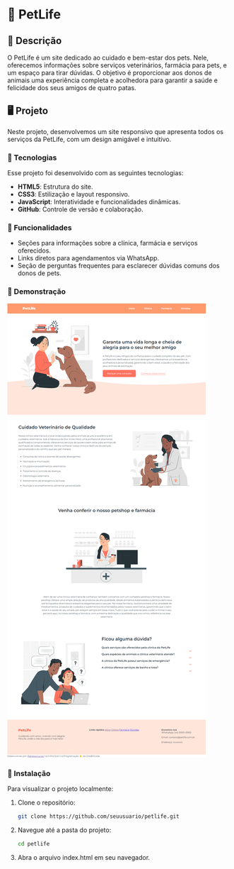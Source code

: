 # 🐾 PetLife

## 📜 Descrição

O PetLife é um site dedicado ao cuidado e bem-estar dos pets. Nele, oferecemos informações sobre serviços veterinários, farmácia para pets, e um espaço para tirar dúvidas. O objetivo é proporcionar aos donos de animais uma experiência completa e acolhedora para garantir a saúde e felicidade dos seus amigos de quatro patas.

## 🖥️ Projeto

Neste projeto, desenvolvemos um site responsivo que apresenta todos os serviços da PetLife, com um design amigável e intuitivo.

### 🔎 Tecnologias

Esse projeto foi desenvolvido com as seguintes tecnologias:

- **HTML5**: Estrutura do site.
- **CSS3**: Estilização e layout responsivo.
- **JavaScript**: Interatividade e funcionalidades dinâmicas.
- **GitHub**: Controle de versão e colaboração.

### 🚀 Funcionalidades

- Seções para informações sobre a clínica, farmácia e serviços oferecidos.
- Links diretos para agendamentos via WhatsApp.
- Seção de perguntas frequentes para esclarecer dúvidas comuns dos donos de pets.

### 📸 Demonstração

![Demonstração do projeto](./Assets/img/portifolio.png)

### 📁 Instalação

Para visualizar o projeto localmente:

1. Clone o repositório:
   ```bash
   git clone https://github.com/seuusuario/petlife.git
   ```
2. Navegue até a pasta do projeto:
   ```bash
   cd petlife
   ```
3. Abra o arquivo index.html em seu navegador.
